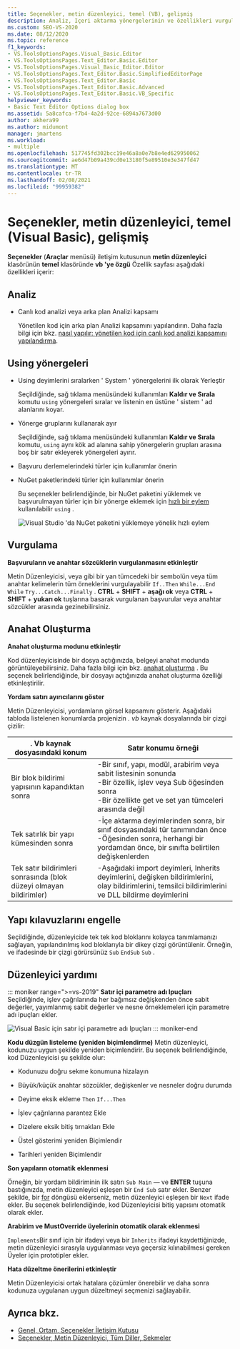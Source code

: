 ```yaml
---
title: Seçenekler, metin düzenleyici, temel (VB), gelişmiş
description: Analiz, Içeri aktarma yönergelerinin ve özellikleri vurgulamanın varsayılan ayarlarını değiştirmek için temel bölümdeki gelişmiş sayfasını nasıl kullanacağınızı öğrenin.
ms.custom: SEO-VS-2020
ms.date: 08/12/2020
ms.topic: reference
f1_keywords:
- VS.ToolsOptionsPages.Visual_Basic.Editor
- VS.ToolsOptionsPages.Text_Editor.Basic.Editor
- VS.ToolsOptionsPages.Visual_Basic_Editor.Editor
- VS.ToolsOptionsPages.Text_Editor.Basic.SimplifiedEditorPage
- VS.ToolsOptionsPages.Text_Editor.Basic
- VS.ToolsOptionsPages.Text_Editor.Basic.Advanced
- VS.ToolsOptionsPages.Text_Editor.Basic.VB_Specific
helpviewer_keywords:
- Basic Text Editor Options dialog box
ms.assetid: 5a8cafca-f7b4-4a2d-92ce-6894a7673d00
author: akhera99
ms.author: midumont
manager: jmartens
ms.workload:
- multiple
ms.openlocfilehash: 517745fd302bcc19e46a8a0e7b8e4ed629950062
ms.sourcegitcommit: ae6d47b09a439cd0e13180f5e89510e3e347fd47
ms.translationtype: MT
ms.contentlocale: tr-TR
ms.lasthandoff: 02/08/2021
ms.locfileid: "99959382"
---
```

# <a name="options-text-editor-basic-visual-basic-advanced"></a>Seçenekler, metin düzenleyici, temel (Visual Basic), gelişmiş
**Seçenekler** (**Araçlar** menüsü) iletişim kutusunun **metin düzenleyici** klasörünün **temel** klasöründe **vb 'ye özgü** Özellik sayfası aşağıdaki özellikleri içerir:

## <a name="analysis"></a>Analiz

- Canlı kod analizi veya arka plan Analizi kapsamı

   Yönetilen kod için arka plan Analizi kapsamını yapılandırın. Daha fazla bilgi için bkz. [nasıl yapılır: yönetilen kod için canlı kod analizi kapsamını yapılandırma](../../code-quality/configure-live-code-analysis-scope-managed-code.md).

## <a name="using-directives"></a>Using yönergeleri

- Using deyimlerini sıralarken ' System ' yönergelerini ilk olarak Yerleştir

   Seçildiğinde, sağ tıklama menüsündeki kullanımları **Kaldır ve Sırala** komutu `using` yönergeleri sıralar ve listenin en üstüne ' sistem ' ad alanlarını koyar.

- Yönerge gruplarını kullanarak ayır

   Seçildiğinde, sağ tıklama menüsündeki kullanımları **Kaldır ve Sırala** komutu, `using` aynı kök ad alanına sahip yönergelerin grupları arasına boş bir satır ekleyerek yönergeleri ayırır.

- Başvuru derlemelerindeki türler için kullanımlar önerin
- NuGet paketlerindeki türler için kullanımlar önerin

   Bu seçenekler belirlendiğinde, bir NuGet paketini yüklemek ve başvurulmayan türler için bir yönerge eklemek için [hızlı bir eylem](../quick-actions.md) kullanılabilir `using` .

   ![Visual Studio 'da NuGet paketini yüklemeye yönelik hızlı eylem](media/nuget-lightbulb.png)

## <a name="highlighting"></a>Vurgulama

 **Başvuruların ve anahtar sözcüklerin vurgulanmasını etkinleştir**

Metin Düzenleyicisi, veya gibi bir yan tümcedeki bir sembolün veya tüm anahtar kelimelerin tüm örneklerini vurgulayabilir `If..Then` `While...End While` `Try...Catch...Finally` . **CTRL**  +  **SHIFT**  +  **aşağı ok** veya **CTRL**  +  **SHIFT**  +  **yukarı ok** tuşlarına basarak vurgulanan başvurular veya anahtar sözcükler arasında gezinebilirsiniz.

## <a name="outlining"></a>Anahat Oluşturma

**Anahat oluşturma modunu etkinleştir**

Kod düzenleyicisinde bir dosya açtığınızda, belgeyi anahat modunda görüntüleyebilirsiniz. Daha fazla bilgi için bkz. [anahat oluşturma](../../ide/outlining.md) . Bu seçenek belirlendiğinde, bir dosyayı açtığınızda anahat oluşturma özelliği etkinleştirilir.

**Yordam satırı ayırıcılarını göster**

Metin Düzenleyicisi, yordamların görsel kapsamını gösterir. Aşağıdaki tabloda listelenen konumlarda projenizin *. vb* kaynak dosyalarında bir çizgi çizilir:

|. Vb kaynak dosyasındaki konum|Satır konumu örneği|
|---------------------------------|------------------------------|
|Bir blok bildirimi yapısının kapandıktan sonra|-Bir sınıf, yapı, modül, arabirim veya sabit listesinin sonunda<br />-Bir özellik, işlev veya Sub öğesinden sonra<br />-Bir özellikte get ve set yan tümceleri arasında değil|
|Tek satırlık bir yapı kümesinden sonra|-İçe aktarma deyimlerinden sonra, bir sınıf dosyasındaki tür tanımından önce<br />-Öğesinden sonra, herhangi bir yordamdan önce, bir sınıfta belirtilen değişkenlerden|
|Tek satır bildirimleri sonrasında (blok düzeyi olmayan bildirimler)|-Aşağıdaki import deyimleri, Inherits deyimlerini, değişken bildirimlerini, olay bildirimlerini, temsilci bildirimlerini ve DLL bildirme deyimlerini|

## <a name="block-structure-guides"></a>Yapı kılavuzlarını engelle

Seçildiğinde, düzenleyicide tek tek kod bloklarını kolayca tanımlamanızı sağlayan, yapılandırılmış kod bloklarıyla bir dikey çizgi görüntülenir. Örneğin, ve ifadesinde bir çizgi görürsünüz `Sub` `EndSub` `Sub` .

## <a name="editor-help"></a>Düzenleyici yardımı

::: moniker range=">=vs-2019"
**Satır içi parametre adı Ipuçları**    
Seçildiğinde, işlev çağrılarında her bağımsız değişkenden önce sabit değerler, yayımlanmış sabit değerler ve nesne örneklemeleri için parametre adı ipuçları ekler.  

![Visual Basic için satır içi parametre adı Ipuçları](media/inline-parameter-name-hints-visualbasic.png)
::: moniker-end

**Kodu düzgün listeleme (yeniden biçimlendirme)** Metin düzenleyici, kodunuzu uygun şekilde yeniden biçimlendirir. Bu seçenek belirlendiğinde, kod Düzenleyicisi şu şekilde olur:

- Kodunuzu doğru sekme konumuna hizalayın

- Büyük/küçük anahtar sözcükler, değişkenler ve nesneler doğru durumda

- Deyime eksik ekleme `Then` `If...Then`

- İşlev çağrılarına parantez Ekle

- Dizelere eksik bitiş tırnakları Ekle

- Üstel gösterimi yeniden Biçimlendir

- Tarihleri yeniden Biçimlendir

**Son yapıların otomatik eklenmesi**

Örneğin, bir yordam bildiriminin ilk satırı `Sub Main` — ve **ENTER** tuşuna bastığınızda, metin düzenleyici eşleşen bir `End Sub` satır ekler. Benzer şekilde, bir [for](/dotnet/visual-basic/language-reference/statements/for-next-statement) döngüsü eklerseniz, metin düzenleyici eşleşen bir `Next` ifade ekler. Bu seçenek belirlendiğinde, kod Düzenleyicisi bitiş yapısını otomatik olarak ekler.

**Arabirim ve MustOverride üyelerinin otomatik olarak eklenmesi**

`Implements`Bir sınıf için bir ifadeyi veya bir `Inherits` ifadeyi kaydettiğinizde, metin düzenleyici sırasıyla uygulanması veya geçersiz kılınabilmesi gereken Üyeler için prototipler ekler.

**Hata düzeltme önerilerini etkinleştir**

Metin Düzenleyicisi ortak hatalara çözümler önerebilir ve daha sonra kodunuza uygulanan uygun düzeltmeyi seçmenizi sağlayabilir.

## <a name="see-also"></a>Ayrıca bkz.

- [Genel, Ortam, Seçenekler İletişim Kutusu](../../ide/reference/general-environment-options-dialog-box.md)
- [Seçenekler, Metin Düzenleyici, Tüm Diller, Sekmeler](../../ide/reference/options-text-editor-all-languages-tabs.md)
